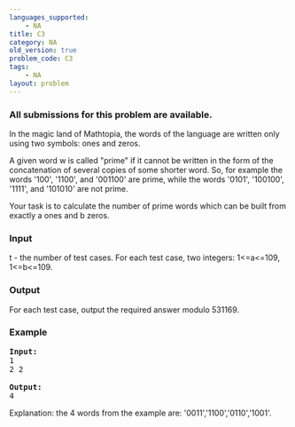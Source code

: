 ```yaml
---
languages_supported:
    - NA
title: C3
category: NA
old_version: true
problem_code: C3
tags:
    - NA
layout: problem
---
```

###  All submissions for this problem are available. 

In the magic land of Mathtopia, the words of the language are written only using two symbols: ones and zeros.

A given word w is called "prime" if it cannot be written in the form of the concatenation of several copies of some shorter word. So, for example the words '100', '1100', and '001100' are prime, while the words '0101', '100100', '1111', and '101010' are not prime.

Your task is to calculate the number of prime words which can be built from exactly a ones and b zeros.

### Input

t - the number of test cases. For each test case, two integers: 1&lt;=a&lt;=109, 1&lt;=b&lt;=109.

### Output

For each test case, output the required answer modulo 531169.

### Example

<pre>
<b>Input:</b>
1
2 2

<b>Output:</b>
4
</pre>
Explanation: the 4 words from the example are: '0011','1100','0110','1001'.
